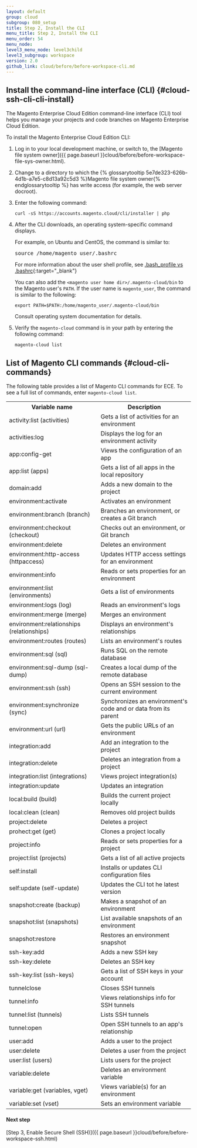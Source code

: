 ```yaml
---
layout: default
group: cloud
subgroup: 080_setup
title: Step 2, Install the CLI
menu_title: Step 2, Install the CLI
menu_order: 54
menu_node:
level3_menu_node: level3child
level3_subgroup: workspace
version: 2.0
github_link: cloud/before/before-workspace-cli.md
---
```


## Install the command-line interface (CLI) {#cloud-ssh-cli-cli-install}
The Magento Enterprise Cloud Edition command-line interface (CLI) tool helps you manage your projects and code branches on Magento Enterprise Cloud Edition.

To install the Magento Enterprise Cloud Edition CLI:

1.	Log in to your local development machine, or switch to, the [Magento file system owner]({{ page.baseurl }}cloud/before/before-workspace-file-sys-owner.html).

2.	Change to a directory to which the {% glossarytooltip 5e7de323-626b-4d1b-a7e5-c8d13a92c5d3 %}Magento file system owner{% endglossarytooltip %} has write access (for example, the web server docroot).

3.	Enter the following command:

		curl -sS https://accounts.magento.cloud/cli/installer | php
4.	After the CLI downloads, an operating system-specific command displays.

	For example, on Ubuntu and CentOS, the command is similar to:

	<pre class="no-copy">source /home/magento_user/.bashrc</pre>

	For more information about the user shell profile, see [.bash_profile vs .bashrc](http://www.joshstaiger.org/archives/2005/07/bash_profile_vs.html){:target="_blank"}

	You can also add the `<magento user home dir>/.magento-cloud/bin` to the Magento user's `PATH`. 	If the user name is `magento_user`, the command is similar to the following:

		export PATH=$PATH:/home/magento_user/.magento-cloud/bin

	Consult operating system documentation for details.

5.	Verify the `magento-cloud` command is in your path by entering the following command:

		magento-cloud list

## List of Magento CLI commands {#cloud-cli-commands}
The following table provides a list of Magento CLI commands for ECE. To see a full list of commands, enter `magento-cloud list`.

<table>
    <tbody>
        <tr>
            <th>Variable name</th>
            <th>Description</th>
        </tr>
				<tr>
				<td>activity:list (activities)</td>
				<td>Gets a list of activities for an environment</td>
				</tr>
				<tr>
				<td>activities:log</td>
				<td>Displays the log for an environment activity</td>
				</tr>
				<tr>
				<td>app:config-get</td>
				<td>Views the configuration of an app</td>
				</tr>
				<tr>
				<td>app:list (apps)</td>
				<td>Gets a list of all apps in the local repository</td>
				</tr>
				<tr>
				<td>domain:add</td>
				<td>Adds a new domain to the project</td>
				</tr>
				<tr>
				<td>environment:activate</td>
				<td>Activates an environment</td>
				</tr>
				<tr>
				<td>environment:branch (branch)</td>
				<td>Branches an environment, or creates a Git branch</td>
				</tr>
				<tr>
				<td>environment:checkout (checkout)</td>
				<td>Checks out an environment, or Git branch</td>
				</tr>
				<tr>
				<td>environment:delete</td>
				<td>Deletes an environment</td>
				</tr>
				<tr>
				<td>environment:http-access (httpaccess)</td>
				<td>Updates HTTP access settings for an environment</td>
				</tr>
				<tr>
				<td>environment:info</td>
				<td>Reads or sets properties for an environment</td>
				</tr>
				<tr>
				<td>environment:list (environments)</td>
				<td>Gets a list of environments</td>
				</tr>
				<tr>
				<td>environment:logs (log)</td>
				<td>Reads an environment's logs</td>
				</tr>
				<tr>
				<td>environment:merge (merge)</td>
				<td>Merges an environment</td>
				</tr>
				<tr>
				<td>environment:relationships (relationships)</td>
				<td>Displays an environment's relationships</td>
				</tr>
				<tr>
				<td>environment:routes (routes)</td>
				<td>Lists an environment's routes</td>
				</tr>
				<tr>
				<td>environment:sql (sql)</td>
				<td>Runs SQL on the remote database</td>
				</tr>
				<tr>
				<td>environment:sql-dump (sql-dump)</td>
				<td>Creates a local dump of the remote database</td>
				</tr>
				<tr>
				<td>environment:ssh (ssh)</td>
				<td>Opens an SSH session to the current environment</td>
				</tr>
				<tr>
				<td>environment:synchronize (sync)</td>
				<td>Synchronizes an environment's code and or data from its parent</td>
				</tr>
				<tr>
				<td>environment:url (url)</td>
				<td>Gets the public URLs of an environment</td>
				</tr>
				<tr>
				<td>integration:add</td>
				<td>Add an integration to the project</td>
				</tr>
				<tr>
				<td>integration:delete</td>
				<td>Deletes an integration from a project</td>
				</tr>
				<tr>
				<td>integration:list (integrations)</td>
				<td>Views project integration(s)</td>
				</tr>
				<tr>
				<td>integration:update</td>
				<td>Updates an integration</td>
				</tr>
				<tr>
				<td>local:build (build)</td>
				<td>Builds the current project locally</td>
				</tr>
				<tr>
				<td>local:clean (clean)</td>
				<td>Removes old project builds</td>
				</tr>
				<tr>
				<td>project:delete</td>
				<td>Deletes a project</td>
				</tr>
				<tr>
				<td>prohect:get (get)</td>
				<td>Clones a project locally</td>
				</tr>
				<tr>
				<td>project:info</td>
				<td>Reads or sets properties for a project</td>
				</tr>
				<tr>
				<td>project:list (projects)</td>
				<td>Gets a list of all active projects</td>
				</tr>
				<tr>
				<td>self:install</td>
				<td>Installs or updates CLI configuration files</td>
				</tr>
				<tr>
				<td>self:update (self-update)</td>
				<td>Updates the CLI tot he latest version</td>
				</tr>
				<tr>
				<td>snapshot:create (backup)</td>
				<td>Makes a snapshot of an environment</td>
				</tr>
				<tr>
				<td>snapshot:list (snapshots)</td>
				<td>List available snapshots of an environment</td>
				</tr>
				<tr>
				<td>snapshot:restore</td>
				<td>Restores an environment snapshot</td>
				</tr>
				<tr>
				<td>ssh-key:add</td>
				<td>Adds a new SSH key</td>
				</tr>
				<tr>
				<td>ssh-key:delete</td>
				<td>Deletes an SSH key</td>
				</tr>
				<tr>
				<td>ssh-key:list (ssh-keys)</td>
				<td>Gets a list of SSH keys in your account</td>
				</tr>
				<tr>
				<td>tunnelclose</td>
				<td>Closes SSH tunnels</td>
				</tr>
				<tr>
				<td>tunnel:info</td>
				<td>Views relationships info for SSH tunnels</td>
				</tr>
				<tr>
				<td>tunnel:list (tunnels)</td>
				<td>Lists SSH tunnels</td>
				</tr>
				<tr>
				<td>tunnel:open</td>
				<td>Open SSH tunnels to an app's relationship</td>
				</tr>
				<tr>
				<td>user:add</td>
				<td>Adds a user to the project</td>
				</tr>
				<tr>
				<td>user:delete</td>
				<td>Deletes a user from the project</td>
				</tr>
				<tr>
				<td>user:list (users)</td>
				<td>Lists users for the project</td>
				</tr>
				<tr>
				<td>variable:delete</td>
				<td>Deletes an environment variable</td>
				</tr>
				<tr>
				<td>variable:get (variables, vget)</td>
				<td>Views variable(s) for an environment</td>
				</tr>
				<tr>
				<td>variable:set (vset)</td>
				<td>Sets an environment variable</td>
				</tr>
		</tbody>
</table>

#### Next step
[Step 3, Enable Secure Shell (SSH)]({{ page.baseurl }}cloud/before/before-workspace-ssh.html)
